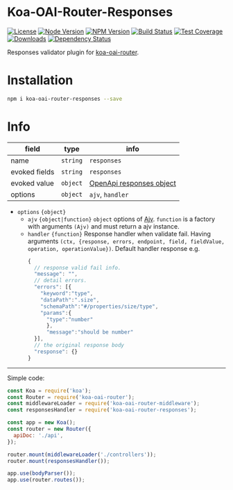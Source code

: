 # Koa-OAI-Router-Responses

[license-img]: http://img.shields.io/badge/license-MIT-green.svg
[license-url]: http://opensource.org/licenses/MIT

[node-image]: https://img.shields.io/badge/node.js-v7.6.0-blue.svg
[node-url]: http://nodejs.org/download/

[npm-img]: https://img.shields.io/npm/v/koa-oai-router-responses.svg
[npm-url]: https://npmjs.org/package/koa-oai-router-responses

[travis-img]: https://travis-ci.org/oaijs/koa-oai-router-responses.svg
[travis-url]: https://travis-ci.org/oaijs/koa-oai-router-responses

[coveralls-img]: https://coveralls.io/repos/github/oaijs/koa-oai-router-responses/badge.svg
[coveralls-url]: https://coveralls.io/github/oaijs/koa-oai-router-responses

[downloads-image]: https://img.shields.io/npm/dm/koa-oai-router-responses.svg
[downloads-url]: https://npmjs.org/package/koa-oai-router-responses

[david-img]: https://img.shields.io/david/oaijs/koa-oai-router-responses.svg
[david-url]: https://david-dm.org/oaijs/koa-oai-router-responses

[router]: https://github.com/BiteBit/koa-oai-router

[resp]: https://github.com/OAI/OpenAPI-Specification/blob/master/versions/2.0.md#responses-object
[ajv]: https://github.com/epoberezkin/ajv
[ajv-error]: https://github.com/epoberezkin/ajv#error-objects

[![License][license-img]][license-url]
[![Node Version][node-image]][node-url]
[![NPM Version][npm-img]][npm-url]
[![Build Status][travis-img]][travis-url]
[![Test Coverage][coveralls-img]][coveralls-url]
[![Downloads][downloads-image]][downloads-url]
[![Dependency Status][david-img]][david-url]

Responses validator plugin for [koa-oai-router][router].

# Installation
```bash
npm i koa-oai-router-responses --save
```

# Info
|field|type|info|
|---|---|---|
|name|`string`|`responses`|
|evoked fields|`string`| `responses`|
|evoked value|`object`| [OpenApi responses object][resp]|
|options|`object`| `ajv`, `handler` |

* `options` `{object}`
  * `ajv` `{object|function}` `object` options of [Ajv][ajv]. `function` is a factory with arguments `(Ajv)` and must return a ajv instance.
  * `handler` `{function}` Response handler when validate fail. Having arguments `(ctx, {response, errors, endpoint, field, fieldValue, operation, operationValue})`. Default handler response e.g.
    ```js
    {
      // response valid fail info.
      "message": "",
      // detail errors.
      "errors": [{
        "keyword":"type",
        "dataPath":".size",
        "schemaPath":"#/properties/size/type",
        "params":{
          "type":"number"
          },
          "message":"should be number"
      }],
      // the original response body
      "response": {}
    }

    ```

---

Simple code:
```js
const Koa = require('koa');
const Router = require('koa-oai-router');
const middlewareLoader = require('koa-oai-router-middleware');
const responsesHandler = require('koa-oai-router-responses');

const app = new Koa();
const router = new Router({
  apiDoc: './api',
});

router.mount(middlewareLoader('./controllers'));
router.mount(responsesHandler());

app.use(bodyParser());
app.use(router.routes());
```